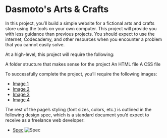 # Dasmoto's Arts & Crafts

In this project, you’ll build a simple website for a fictional arts and crafts store using the tools on your own computer. This project will provide you with less guidance than previous projects. You should expect to use the internet, Codecademy, and other resources when you encounter a problem that you cannot easily solve.

At a high-level, this project will require the following:

A folder structure that makes sense for the project
An HTML file
A CSS file

To successfully complete the project, you’ll require the following images:
+ [Image 1](https://content.codecademy.com/courses/freelance-1/unit-2/pattern.jpeg)
+ [Image 2](https://content.codecademy.com/courses/freelance-1/unit-2/hacksaw.jpeg)
+ [Image 3](https://content.codecademy.com/courses/freelance-1/unit-2/frames.jpeg)
+ [Image 4](https://content.codecademy.com/courses/freelance-1/unit-2/finnish.jpeg)

The rest of the page’s styling (font sizes, colors, etc.) is outlined in the following design spec, which is a standard document you’d expect to receive as a freelance web developer:
+ [Spec](https://content.codecademy.com/courses/freelance-1/unit-2/dasmotos-arts_redline.jpg)
![Spec](https://github.com/nikesuputra/codecademy-html-css-dasmotos-arts-and-crafts/blob/main/resources/img/dasmotos-arts_redline.jpg)
